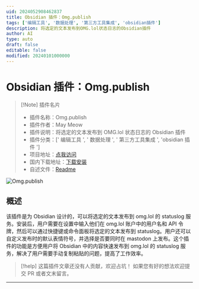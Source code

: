 ```yaml
---
uid: 2024052908462837
title: Obsidian 插件：Omg.publish
tags: ['编辑工具', '数据处理', '第三方工具集成', 'obsidian插件']
description: 将选定的文本发布到OMG.lol状态日志的Obsidian插件
author: AI
type: auto
draft: false
editable: false
modified: 20240101000000
---
```


# Obsidian 插件：Omg.publish

> [!Note] 插件名片
> - 插件名称：Omg.publish
> - 插件作者：May Meow
> - 插件说明：将选定的文本发布到 OMG.lol 状态日志的 Obsidian 插件
> - 插件分类：[' 编辑工具 ', ' 数据处理 ', ' 第三方工具集成 ', 'obsidian 插件 ']
> - 项目地址：[点我访问](https://github.com/MayMeow/obsidian-omglol-statuslog)
> - 国内下载地址：[下载安装](https://pkmer.cn/products/plugin/pluginMarket/?omglol-statuslog-publish)
> - 自述文件：[Readme](https://ghproxy.net/https://raw.githubusercontent.com/MayMeow/obsidian-omglol-statuslog/master/README.md)

![Omg.publish](https://cdn.pkmer.cn/covers/omglol-statuslog-publish.png!pkmer)

## 概述

该插件是为 Obsidian 设计的，可以将选定的文本发布到 omg.lol 的 statuslog 服务。安装后，用户需要在设置中输入他们在 omg.lol 账户中的用户名和 API 令牌，然后可以通过快捷键或命令面板将选定的文本发布到 statuslog。用户还可以自定义发布时的默认表情符号，并选择是否要同时在 mastodon 上发布。这个插件的功能是方便用户将 Obsidian 中的内容快速发布到 omg.lol 的 statuslog 服务，解决了用户需要手动复制粘贴的问题，提高了工作效率。

> [!help]
> 这篇插件文章还没有人贡献，欢迎占坑！
> 如果您有好的想法欢迎提交 PR 或者文末留言。

---



